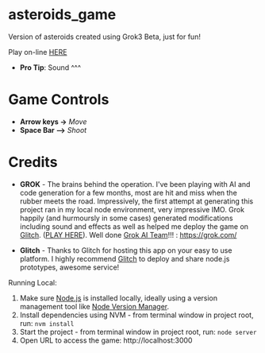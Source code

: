 # asteroids_game
Version of asteroids created using Grok3 Beta, just for fun!

<!-- Play on-line [HERE](https://wheat-short-danthus.glitch.me/)  -->
Play on-line <a href="https://wheat-short-danthus.glitch.me/" target="_blank" rel="noopener noreferrer">HERE</a>
* __Pro Tip__: Sound ^^^

# Game Controls

- __Arrow keys ->__ _Move_
- __Space Bar -->__ _Shoot_

# Credits
- __GROK__ - The brains behind the operation. I've been playing with AI and code generation for a few months, most are hit and miss when the rubber meets the road. Impressively, the first attempt at generating this project ran in my local node environment, very impressive IMO. Grok happily (and hurmoursly in some cases) generated modifications including sound and effects as well as helped me deploy the game on [Glitch](https://glitch.com/). ([PLAY HERE](https://wheat-short-danthus.glitch.me/)). Well done [Grok AI Team](https://grok.com/)!!! :  https://grok.com/

- __Glitch__ - Thanks to Glitch for hosting this app on your easy to use platform. I highly recommend [Glitch](https://glitch.com/) to deploy and share node.js prototypes, awesome service!

Running Local:

1. Make sure [Node.js](https://nodejs.org/en/download) is installed locally, ideally using a version management tool like [Node Version Manager](https://github.com/nvm-sh/nvm).
2. Install dependencies using NVM - from terminal window in project root, run: `nvm install`
3. Start the project - from terminal window in project root, run: `node server`
4. Open URL to access the game: http://localhost:3000
